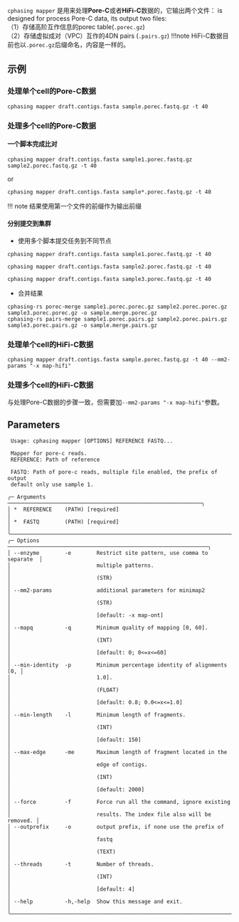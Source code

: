 
`cphasing mapper` 是用来处理**Pore-C**或者**HiFi-C**数据的，它输出两个文件：
is designed for process Pore-C data, its output two files:  
    （1）存储高阶互作信息的porec table(`.porec.gz`)  
    （2）存储虚拟成对（VPC）互作的4DN pairs (`.pairs.gz`) 
!!!note
    HiFi-C数据目前也以`.porec.gz`后缀命名，内容是一样的。

## 示例

### 处理单个cell的Pore-C数据
```shell
cphasing mapper draft.contigs.fasta sample.porec.fastq.gz -t 40 
```

### 处理多个cell的Pore-C数据
#### 一个脚本完成比对
```shell
cphasing mapper draft.contigs.fasta sample1.porec.fastq.gz sample2.porec.fastq.gz -t 40 
```
or 
```shell
cphasing mapper draft.contigs.fasta sample*.porec.fastq.gz -t 40 
```
!!! note
    结果使用第一个文件的前缀作为输出前缀


#### 分别提交到集群

- 使用多个脚本提交任务到不同节点
```shell title="run_sample1.sh"
cphasing mapper draft.contigs.fasta sample1.porec.fastq.gz -t 40
```
```shell title="run_sample2.sh"
cphasing mapper draft.contigs.fasta sample2.porec.fastq.gz -t 40
```
```shell title="run_sample3.sh"
cphasing mapper draft.contigs.fasta sample3.porec.fastq.gz -t 40
```

- 合并结果
```shell
cphasing-rs porec-merge sample1.porec.porec.gz sample2.porec.porec.gz sample3.porec.porec.gz -o sample.merge.porec.gz
cphasing-rs pairs-merge sample1.porec.pairs.gz sample2.porec.pairs.gz sample3.porec.pairs.gz -o sample.merge.pairs.gz
```


### 处理单个cell的HiFi-C数据
```shell
cphasing mapper draft.contigs.fasta sample.porec.fastq.gz -t 40 --mm2-params "-x map-hifi"
```

### 处理多个cell的HiFi-C数据
与处理Pore-C数据的步骤一致，但需要加`--mm2-params "-x map-hifi"`参数。

## Parameters
```shell title="cphasing mapper -h"
 Usage: cphasing mapper [OPTIONS] REFERENCE FASTQ...   
 
 Mapper for pore-c reads.                                                  
 REFERENCE: Path of reference                                              
                                                                           
 FASTQ: Path of pore-c reads, multiple file enabled, the prefix of output  
 default only use sample 1.                                                
                                                                           
╭─ Arguments ─────────────────────────────────────────────────────────────╮
│ *  REFERENCE    (PATH) [required]                                       │
│ *  FASTQ        (PATH) [required]                                       │
╰─────────────────────────────────────────────────────────────────────────╯
╭─ Options ───────────────────────────────────────────────────────────────╮
│ --enzyme        -e        Restrict site pattern, use comma to separate  │
│                           multiple patterns.                            │
│                           (STR)                                         │
│ --mm2-params              additional parameters for minimap2            │
│                           (STR)                                         │
│                           [default: -x map-ont]                         │
│ --mapq          -q        Minimum quality of mapping [0, 60].           │
│                           (INT)                                         │
│                           [default: 0; 0<=x<=60]                        │
│ --min-identity  -p        Minimum percentage identity of alignments [0, │
│                           1.0].                                         │
│                           (FLOAT)                                       │
│                           [default: 0.8; 0.0<=x<=1.0]                   │
│ --min-length    -l        Minimum length of fragments.                  │
│                           (INT)                                         │
│                           [default: 150]                                │
│ --max-edge      -me       Maximum length of fragment located in the     │
│                           edge of contigs.                              │
│                           (INT)                                         │
│                           [default: 2000]                               │
│ --force         -f        Force run all the command, ignore existing    │
│                           results. The index file also will be removed. │
│ --outprefix     -o        output prefix, if none use the prefix of      │
│                           fastq                                         │
│                           (TEXT)                                        │
│ --threads       -t        Number of threads.                            │
│                           (INT)                                         │
│                           [default: 4]                                  │
│ --help          -h,-help  Show this message and exit.                   │
╰─────────────────────────────────────────────────────────────────────────╯
```
